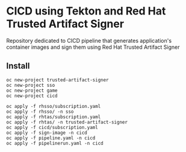 # CICD using Tekton and Red Hat Trusted Artifact Signer
Repository dedicated to CICD pipeline that generates application's container images and sign them using Red Hat Trusted Artifact Signer

## Install
```
oc new-project trusted-artifact-signer
oc new-project sso
oc new-project game
oc new-project cicd

oc apply -f rhsso/subscription.yaml
oc apply -f rhsso/ -n sso
oc apply -f rhtas/subscription.yaml
oc apply -f rhtas/ -n trusted-artifact-signer
oc apply -f cicd/subscription.yaml
oc apply -f sign-image -n cicd
oc apply -f pipeline.yaml -n cicd
oc apply -f pipelinerun.yaml -n cicd
```